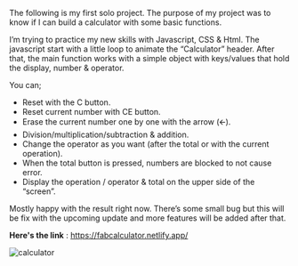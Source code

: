 The following is my first solo project. The purpose of my project was to know if I can build a calculator with some basic functions. 

I’m trying to practice my new skills with Javascript, CSS & Html. The javascript start with a little loop to animate the “Calculator” header. After that, the main function works with a simple object with keys/values that hold the display, number & operator.

You can;

-	Reset with the C button.
- Reset current number with CE button.
- Erase the current number one by one with the arrow (🡨).
-	Division/multiplication/subtraction & addition.
-	Change the operator as you want (after the total or with the current operation).
-	When the total button is pressed, numbers are blocked to not cause error.
-	Display the operation / operator & total on the upper side of the “screen”.

Mostly happy with the result right now. There’s some small bug but this will be fix with the upcoming update and more features will be added after that. 

<b>Here's the link</b> : https://fabcalculator.netlify.app/


![calculator](https://user-images.githubusercontent.com/106413129/204684756-5500f43b-fdd3-4c1b-9673-67924ffed0d8.png)

